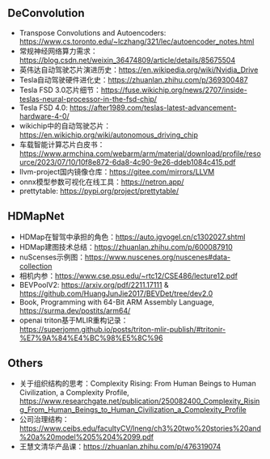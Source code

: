 ## DeConvolution

* Transpose Convolutions and Autoencoders: <https://www.cs.toronto.edu/~lczhang/321/lec/autoencoder_notes.html>
* 常规神经网络算力需求：<https://blog.csdn.net/weixin_36474809/article/details/85675504>
* 英伟达自动驾驶芯片演进历史：<https://en.wikipedia.org/wiki/Nvidia_Drive>
* Tesla自动驾驶硬件进化史：<https://zhuanlan.zhihu.com/p/369300487>
* Tesla FSD 3.0芯片细节：<https://fuse.wikichip.org/news/2707/inside-teslas-neural-processor-in-the-fsd-chip/>
* Tesla FSD 4.0: <https://after1989.com/teslas-latest-advancement-hardware-4-0/>
* wikichip中的自动驾驶芯片：<https://en.wikichip.org/wiki/autonomous_driving_chip>
* 车载智能计算芯片白皮书：<https://www.armchina.com/webarm/arm/material/download/profile/resource/2023/07/10/10f8e872-6da8-4c90-9e26-ddeb1084c415.pdf>
* llvm-project国内镜像仓库：<https://gitee.com/mirrors/LLVM>
* onnx模型参数可视化在线工具：<https://netron.app/>
* prettytable: <https://pypi.org/project/prettytable/>

## HDMapNet

* HDMap在智驾中承担的角色：<https://auto.jgvogel.cn/c1302027.shtml>
* HDMap建图技术总结：<https://zhuanlan.zhihu.com/p/600087910>
* nuScenses示例图：<https://www.nuscenes.org/nuscenes#data-collection>
* 相机内参：<https://www.cse.psu.edu/~rtc12/CSE486/lecture12.pdf>
* BEVPoolV2: <https://arxiv.org/pdf/2211.17111> & <https://github.com/HuangJunJie2017/BEVDet/tree/dev2.0>
* Book, Programming with 64-Bit ARM Assembly Language, <https://surma.dev/postits/arm64/>
* openai triton基于MLIR重构记录：<https://superjomn.github.io/posts/triton-mlir-publish/#tritonir-%E7%9A%84%E4%BC%98%E5%8C%96>

## Others

* 关于组织结构的思考：Complexity Rising: From Human Beings to Human Civilization, a Complexity Profile,  <https://www.researchgate.net/publication/250082400_Complexity_Rising_From_Human_Beings_to_Human_Civilization_a_Complexity_Profile>
* 公司治理结构：<https://www.ceibs.edu/facultyCV/lneng/ch3%20two%20stories%20and%20a%20model%205%204%2099.pdf>
* 王慧文清华产品课：<https://zhuanlan.zhihu.com/p/476319074>
